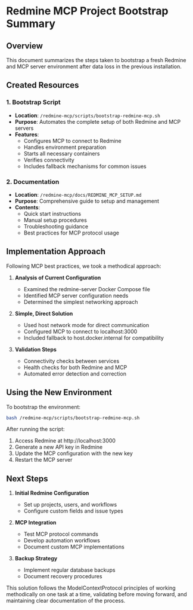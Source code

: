 # Redmine MCP Project Bootstrap Summary

## Overview

This document summarizes the steps taken to bootstrap a fresh Redmine and MCP server environment after data loss in the previous installation.

## Created Resources

### 1. Bootstrap Script
- **Location**: `/redmine-mcp/scripts/bootstrap-redmine-mcp.sh`
- **Purpose**: Automates the complete setup of both Redmine and MCP servers
- **Features**:
  - Configures MCP to connect to Redmine
  - Handles environment preparation
  - Starts all necessary containers
  - Verifies connectivity
  - Includes fallback mechanisms for common issues

### 2. Documentation
- **Location**: `/redmine-mcp/docs/REDMINE_MCP_SETUP.md`
- **Purpose**: Comprehensive guide to setup and management
- **Contents**:
  - Quick start instructions
  - Manual setup procedures
  - Troubleshooting guidance
  - Best practices for MCP protocol usage

## Implementation Approach

Following MCP best practices, we took a methodical approach:

1. **Analysis of Current Configuration**
   - Examined the redmine-server Docker Compose file
   - Identified MCP server configuration needs
   - Determined the simplest networking approach

2. **Simple, Direct Solution**
   - Used host network mode for direct communication
   - Configured MCP to connect to localhost:3000
   - Included fallback to host.docker.internal for compatibility

3. **Validation Steps**
   - Connectivity checks between services
   - Health checks for both Redmine and MCP
   - Automated error detection and correction

## Using the New Environment

To bootstrap the environment:

```bash
bash /redmine-mcp/scripts/bootstrap-redmine-mcp.sh
```

After running the script:
1. Access Redmine at http://localhost:3000
2. Generate a new API key in Redmine
3. Update the MCP configuration with the new key
4. Restart the MCP server

## Next Steps

1. **Initial Redmine Configuration**
   - Set up projects, users, and workflows
   - Configure custom fields and issue types

2. **MCP Integration**
   - Test MCP protocol commands
   - Develop automation workflows
   - Document custom MCP implementations

3. **Backup Strategy**
   - Implement regular database backups
   - Document recovery procedures

This solution follows the ModelContextProtocol principles of working methodically on one task at a time, validating before moving forward, and maintaining clear documentation of the process.
